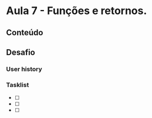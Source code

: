 # Aula 7 - Funções e retornos.

## Conteúdo


## Desafio

### User history



### Tasklist

* [ ]
* [ ]
* [ ]
